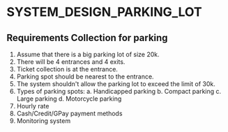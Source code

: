 # SYSTEM_DESIGN_PARKING_LOT

## Requirements Collection for parking
1. Assume that there is a big parking lot of size 20k.
2. There will be 4 entrances and 4 exits.
3. Ticket collection is at the entrance.
4. Parking spot should be nearest to the entrance.
5. The system shouldn't allow the parking lot to exceed the limit of 30k.
6. Types of parking spots:
  a. Handicapped parking
  b. Compact parking
  c. Large parking
  d. Motorcycle parking
7. Hourly rate
8. Cash/Credit/GPay payment methods
9. Monitoring system
